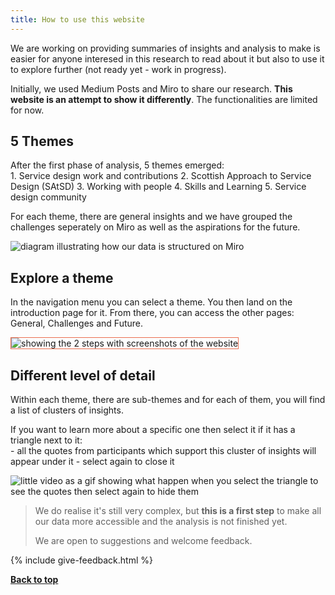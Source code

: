 ```yaml
---
title: How to use this website
---
```


We are working on providing summaries of insights and analysis to make is easier for anyone interesed in this research to read about it but also to use it to explore further (not ready yet - work in progress).

Initially, we used Medium Posts and Miro to share our research. **This website is an attempt to show it differently**.
The functionalities are limited for now.


<h2 class="top-line">5 Themes</h2>

<p style="margin-bottom: 0">After the first phase of analysis, 5 themes emerged:</p>
1. Service design work and contributions
2. Scottish Approach to Service Design (SAtSD)
3. Working with people
4. Skills and Learning
5. Service design community

For each theme, there are general insights and we have grouped the challenges seperately on Miro as well as the aspirations for the future.

![diagram illustrating how our data is structured on Miro](/practitioner-stories/images/categories.png)


<h2 class="top-line">Explore a theme</h2>

In the navigation menu you can select a theme. You then land on the introduction page for it. From there, you can access the other pages: General, Challenges and Future.

<img src="/practitioner-stories/images/navigation-explanation.png" alt="showing the 2 steps with screenshots of the website" style="border: solid 1px #ea6c4e">


<h2 class="top-line">Different level of detail</h2>

Within each theme, there are sub-themes and for each of them, you will find a list of clusters of insights. 

<p style="margin-bottom: 0">If you want to learn more about a specific one then select it if it has a triangle next to it: </p>
- all the quotes from participants which support this cluster of insights will appear under it
- select again to close it

![little video as a gif showing what happen when you select the triangle to see the quotes then select again to hide them](/practitioner-stories/images/how-to-see-quotes.gif)

> We do realise it's still very complex, but **this is a first step** to make all our data more accessible and the analysis is not finished yet.
>
> We are open to suggestions and welcome feedback.

{% include give-feedback.html %}
<p><a href="#"><strong>Back to top</strong></a></p>
